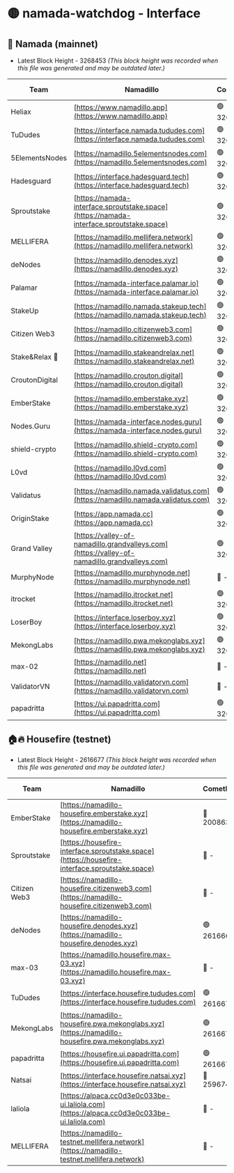 # 🟡 namada-watchdog - Interface

## 🚀 Namada (mainnet)
- Latest Block Height - 3268453 *(This block height was recorded when this file was generated and may be outdated later.)*

| Team | Namadillo | CometBFT | Indexer | MASP Indexer |
|-|-|-|-|-|
| Heliax | [https://www.namadillo.app](https://www.namadillo.app) | 🟢 3268431 | 🟢 3268431 | 🟢 3268431 |
| TuDudes | [https://interface.namada.tududes.com](https://interface.namada.tududes.com) | 🟢 3268432 | 🟢 3268432 | 🟢 3268432 |
| 5ElementsNodes | [https://namadillo.5elementsnodes.com](https://namadillo.5elementsnodes.com) | 🟢 3268432 | 🟢 3268432 | 🟢 3268432 |
| Hadesguard | [https://interface.hadesguard.tech](https://interface.hadesguard.tech) | 🟢 3268433 | 🟢 3268433 | 🟢 3268433 |
| Sproutstake | [https://namada-interface.sproutstake.space](https://namada-interface.sproutstake.space) | 🟢 3268433 | 🟢 3268433 | 🟢 3268433 |
| MELLIFERA | [https://namadillo.mellifera.network](https://namadillo.mellifera.network) | 🟢 3268434 | 🟢 3268434 | 🟢 3268434 |
| deNodes | [https://namadillo.denodes.xyz](https://namadillo.denodes.xyz) | 🟢 3268435 | 🟢 3268435 | 🟢 3268435 |
| Palamar | [https://namada-interface.palamar.io](https://namada-interface.palamar.io) | 🟢 3268436 | 🟢 3268436 | 🟢 3268436 |
| StakeUp | [https://namadillo.namada.stakeup.tech](https://namadillo.namada.stakeup.tech) | 🟢 3268437 | 🟢 3268437 | 🟢 3268437 |
| Citizen Web3 | [https://namadillo.citizenweb3.com](https://namadillo.citizenweb3.com) | 🟢 3268437 | 🟢 3268436 | 🔴 3258965 |
| Stake&Relax 🦥 | [https://namadillo.stakeandrelax.net](https://namadillo.stakeandrelax.net) | 🟢 3268438 | 🟢 3268438 | 🟢 3268438 |
| CroutonDigital | [https://namadillo.crouton.digital](https://namadillo.crouton.digital) | 🟢 3268439 | 🟢 3268439 | 🟢 3268438 |
| EmberStake | [https://namadillo.emberstake.xyz](https://namadillo.emberstake.xyz) | 🟢 3268439 | 🟢 3268439 | 🟢 3268439 |
| Nodes.Guru | [https://namada-interface.nodes.guru](https://namada-interface.nodes.guru) | 🟢 3268440 | 🟢 3268440 | 🟢 3268440 |
| shield-crypto | [https://namadillo.shield-crypto.com](https://namadillo.shield-crypto.com) | 🟢 3268441 | 🟢 3268441 | 🟢 3268441 |
| L0vd | [https://namadillo.l0vd.com](https://namadillo.l0vd.com) | 🟢 3268442 | 🟢 3268442 | 🟢 3268442 |
| Validatus | [https://namadillo.namada.validatus.com](https://namadillo.namada.validatus.com) | 🟢 3268443 | 🟢 3268443 | 🟢 3268443 |
| OriginStake | [https://app.namada.cc](https://app.namada.cc) | 🟢 3268444 | 🟢 3268443 | 🟢 3268443 |
| Grand Valley | [https://valley-of-namadillo.grandvalleys.com](https://valley-of-namadillo.grandvalleys.com) | 🟢 3268445 | 🟢 3268444 | 🟢 3268445 |
| MurphyNode | [https://namadillo.murphynode.net](https://namadillo.murphynode.net) | 🔴 - | 🔴 - | 🔴 - |
| itrocket | [https://namadillo.itrocket.net](https://namadillo.itrocket.net) | 🟢 3268447 | 🟢 3268447 | 🟢 3268447 |
| LoserBoy | [https://interface.loserboy.xyz](https://interface.loserboy.xyz) | 🟢 3268448 | 🟢 3268448 | 🟢 3268448 |
| MekongLabs | [https://namadillo.pwa.mekonglabs.xyz](https://namadillo.pwa.mekonglabs.xyz) | 🟢 3268448 | 🟢 3268448 | 🟢 3268448 |
| max-02 | [https://namadillo.net](https://namadillo.net) | 🔴 - | 🔴 - | 🔴 - |
| ValidatorVN | [https://namadillo.validatorvn.com](https://namadillo.validatorvn.com) | 🔴 - | 🔴 - | 🔴 - |
| papadritta | [https://ui.papadritta.com](https://ui.papadritta.com) | 🟢 3268453 | 🟢 3268453 | 🟢 3268453 |

## 🏠🔥 Housefire (testnet)
- Latest Block Height - 2616677 *(This block height was recorded when this file was generated and may be outdated later.)*

| Team | Namadillo | CometBFT | Indexer | MASP Indexer |
|-|-|-|-|-|
| EmberStake | [https://namadillo-housefire.emberstake.xyz](https://namadillo-housefire.emberstake.xyz) | 🔴 2008636 | 🔴 - | 🔴 - |
| Sproutstake | [https://housefire-interface.sproutstake.space](https://housefire-interface.sproutstake.space) | 🔴 - | 🔴 - | 🔴 - |
| Citizen Web3 | [https://namadillo-housefire.citizenweb3.com](https://namadillo-housefire.citizenweb3.com) | 🔴 - | 🔴 - | 🔴 - |
| deNodes | [https://namadillo-housefire.denodes.xyz](https://namadillo-housefire.denodes.xyz) | 🟢 2616667 | 🟢 2616667 | 🟢 2616667 |
| max-03 | [https://namadillo.housefire.max-03.xyz](https://namadillo.housefire.max-03.xyz) | 🔴 - | 🔴 - | 🔴 - |
| TuDudes | [https://interface.housefire.tududes.com](https://interface.housefire.tududes.com) | 🟢 2616676 | 🟢 2616676 | 🟢 2616676 |
| MekongLabs | [https://namadillo-housefire.pwa.mekonglabs.xyz](https://namadillo-housefire.pwa.mekonglabs.xyz) | 🟢 2616676 | 🟢 2616676 | 🟢 2616676 |
| papadritta | [https://housefire.ui.papadritta.com](https://housefire.ui.papadritta.com) | 🟢 2616677 | 🟢 2616677 | 🟢 2616677 |
| Natsai | [https://interface.housefire.natsai.xyz](https://interface.housefire.natsai.xyz) | 🔴 2596741 | 🔴 2596741 | 🔴 2596741 |
| laliola | [https://alpaca.cc0d3e0c033be-ui.laliola.com](https://alpaca.cc0d3e0c033be-ui.laliola.com) | 🔴 - | 🔴 - | 🔴 - |
| MELLIFERA | [https://namadillo-testnet.mellifera.network](https://namadillo-testnet.mellifera.network) | 🔴 - | 🟢 2616680 | 🔴 2607259 |

